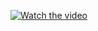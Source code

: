 [![Watch the video](https://raw.githubusercontent.com/SampleProjectAbhay/master/sample/sampleImage.jpeg)](https://raw.githubusercontent.com/SampleProjectAbhay/master/sample/sampleVideo.mp4)
